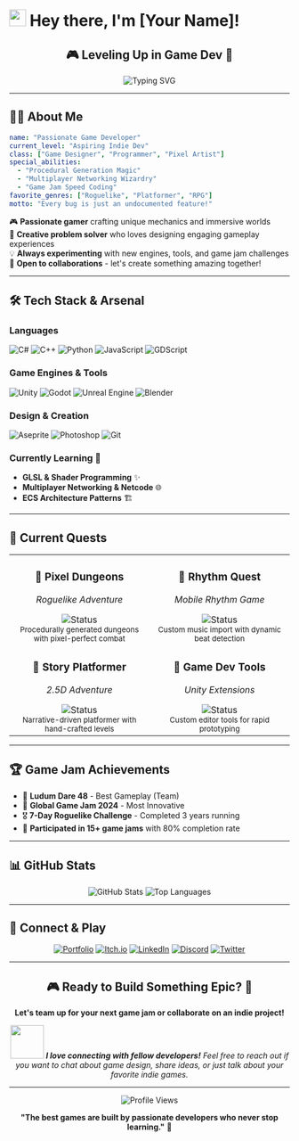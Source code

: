 # <img src="https://media.giphy.com/media/hvRJCLFzcasrR4ia7z/giphy.gif" width="30px"/> Hey there, I'm [Your Name]!

<div align="center">
  
## 🎮 Leveling Up in Game Dev 🚀

<img src="https://readme-typing-svg.herokuapp.com?font=Fira+Code&weight=600&size=28&duration=4000&pause=1000&color=00D4AA&center=true&vCenter=true&multiline=true&width=600&height=100&lines=Crafting+Immersive+Worlds;Building+Epic+Gameplay;One+Line+of+Code+at+a+Time" alt="Typing SVG" />

</div>

---

## 🧑‍💻 About Me

```yaml
name: "Passionate Game Developer"
current_level: "Aspiring Indie Dev"
class: ["Game Designer", "Programmer", "Pixel Artist"]
special_abilities:
  - "Procedural Generation Magic"
  - "Multiplayer Networking Wizardry"
  - "Game Jam Speed Coding"
favorite_genres: ["Roguelike", "Platformer", "RPG"]
motto: "Every bug is just an undocumented feature!"
```

🎮 **Passionate gamer** crafting unique mechanics and immersive worlds  
🧠 **Creative problem solver** who loves designing engaging gameplay experiences  
💡 **Always experimenting** with new engines, tools, and game jam challenges  
🚀 **Open to collaborations** - let's create something amazing together!

---

## 🛠️ Tech Stack & Arsenal

### **Languages**
![C#](https://img.shields.io/badge/C%23-239120?style=for-the-badge&logo=c-sharp&logoColor=white)
![C++](https://img.shields.io/badge/C%2B%2B-00599C?style=for-the-badge&logo=c%2B%2B&logoColor=white)
![Python](https://img.shields.io/badge/Python-3776AB?style=for-the-badge&logo=python&logoColor=white)
![JavaScript](https://img.shields.io/badge/JavaScript-F7DF1E?style=for-the-badge&logo=javascript&logoColor=black)
![GDScript](https://img.shields.io/badge/GDScript-478CBF?style=for-the-badge&logo=godot-engine&logoColor=white)

### **Game Engines & Tools**
![Unity](https://img.shields.io/badge/Unity-100000?style=for-the-badge&logo=unity&logoColor=white)
![Godot](https://img.shields.io/badge/Godot-478CBF?style=for-the-badge&logo=godot-engine&logoColor=white)
![Unreal Engine](https://img.shields.io/badge/Unreal%20Engine-313131?style=for-the-badge&logo=unreal-engine&logoColor=white)
![Blender](https://img.shields.io/badge/Blender-F5792A?style=for-the-badge&logo=blender&logoColor=white)

### **Design & Creation**
![Aseprite](https://img.shields.io/badge/Aseprite-7D929E?style=for-the-badge&logo=aseprite&logoColor=white)
![Photoshop](https://img.shields.io/badge/Adobe%20Photoshop-31A8FF?style=for-the-badge&logo=Adobe%20Photoshop&logoColor=black)
![Git](https://img.shields.io/badge/Git-F05032?style=for-the-badge&logo=git&logoColor=white)

### **Currently Learning** 🌱
- **GLSL & Shader Programming** ✨
- **Multiplayer Networking & Netcode** 🌐
- **ECS Architecture Patterns** 🏗️

---

## 🎯 Current Quests

<table>
  <tr>
    <td align="center" width="50%">
      <h3>🏰 Pixel Dungeons</h3>
      <p><em>Roguelike Adventure</em></p>
      <img src="https://img.shields.io/badge/Status-In%20Development-orange?style=flat-square" alt="Status"/>
      <br>
      <small>Procedurally generated dungeons with pixel-perfect combat</small>
    </td>
    <td align="center" width="50%">
      <h3>🎵 Rhythm Quest</h3>
      <p><em>Mobile Rhythm Game</em></p>
      <img src="https://img.shields.io/badge/Status-Prototype-yellow?style=flat-square" alt="Status"/>
      <br>
      <small>Custom music import with dynamic beat detection</small>
    </td>
  </tr>
  <tr>
    <td align="center" width="50%">
      <h3>🌟 Story Platformer</h3>
      <p><em>2.5D Adventure</em></p>
      <img src="https://img.shields.io/badge/Status-Concept-blue?style=flat-square" alt="Status"/>
      <br>
      <small>Narrative-driven platformer with hand-crafted levels</small>
    </td>
    <td align="center" width="50%">
      <h3>🔧 Game Dev Tools</h3>
      <p><em>Unity Extensions</em></p>
      <img src="https://img.shields.io/badge/Status-Open%20Source-green?style=flat-square" alt="Status"/>
      <br>
      <small>Custom editor tools for rapid prototyping</small>
    </td>
  </tr>
</table>

---

## 🏆 Game Jam Achievements

- 🥇 **Ludum Dare 48** - Best Gameplay (Team)
- 🥈 **Global Game Jam 2024** - Most Innovative
- 🎖️ **7-Day Roguelike Challenge** - Completed 3 years running
- 🌟 **Participated in 15+ game jams** with 80% completion rate

---

## 📊 GitHub Stats

<div align="center">
  
![GitHub Stats](https://github-readme-stats.vercel.app/api?username=yourusername&show_icons=true&theme=tokyonight&hide_border=true&bg_color=0D1117)
![Top Languages](https://github-readme-stats.vercel.app/api/top-langs/?username=yourusername&layout=compact&theme=tokyonight&hide_border=true&bg_color=0D1117)

</div>

---

## 🔗 Connect & Play

<div align="center">

[![Portfolio](https://img.shields.io/badge/Portfolio-FF5722?style=for-the-badge&logo=todoist&logoColor=white)](https://yourportfolio.com)
[![Itch.io](https://img.shields.io/badge/Itch.io-FA5C5C?style=for-the-badge&logo=itch.io&logoColor=white)](https://yourname.itch.io)
[![LinkedIn](https://img.shields.io/badge/LinkedIn-0077B5?style=for-the-badge&logo=linkedin&logoColor=white)](https://linkedin.com/in/yourname)
[![Discord](https://img.shields.io/badge/Discord-7289DA?style=for-the-badge&logo=discord&logoColor=white)](https://discord.gg/yourserver)
[![Twitter](https://img.shields.io/badge/Twitter-1DA1F2?style=for-the-badge&logo=twitter&logoColor=white)](https://twitter.com/yourhandle)

</div>

---

<div align="center">

## 🎮 Ready to Build Something Epic? 🚀

**Let's team up for your next game jam or collaborate on an indie project!**

<img src="https://media.giphy.com/media/LnQjpWaON8nhr21vNW/giphy.gif" width="60"/> <em><b>I love connecting with fellow developers!</b> Feel free to reach out if you want to chat about game design, share ideas, or just talk about your favorite indie games.</em>

---

<img src="https://komarev.com/ghpvc/?username=yourusername&color=blueviolet&style=flat-square&label=Profile+Views" alt="Profile Views"/>

**"The best games are built by passionate developers who never stop learning."** 🎯

</div>
